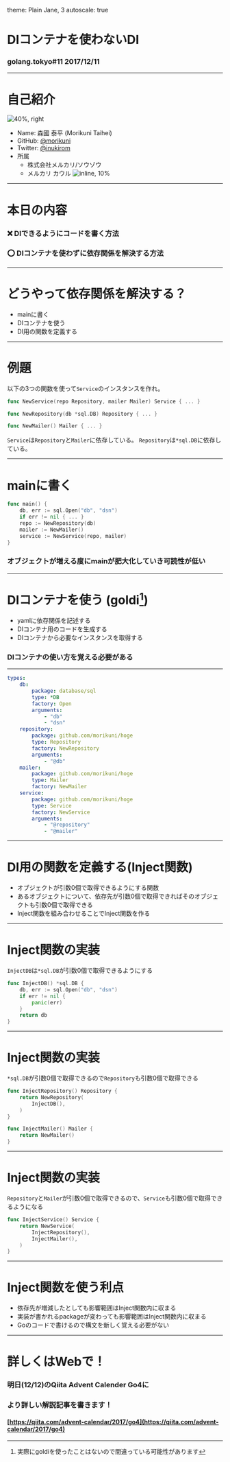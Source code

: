 theme: Plain Jane, 3
autoscale: true

# DIコンテナを使わないDI
### golang.tokyo#11 2017/12/11

---

# 自己紹介

![40%, right](morikuni.jpg)

- Name: 森國 泰平 (Morikuni Taihei)
- GitHub: [@morikuni](https://github.com/morikuni)
- Twitter: [@inukirom](https://twitter.com/inukirom)
- 所属
    - 株式会社メルカリ/ソウゾウ
    - メルカリ カウル
![inline, 10%](kauru_icon.png)

---

# 本日の内容

### ❌️ DIできるようにコードを書く方法
### ⭕️ DIコンテナを使わずに依存関係を解決する方法

---

# どうやって依存関係を解決する？

- mainに書く
- DIコンテナを使う
- DI用の関数を定義する

---

# 例題

以下の3つの関数を使って`Service`のインスタンスを作れ。

```go
func NewService(repo Repository, mailer Mailer) Service { ... }

func NewRepository(db *sql.DB) Repository { ... }

func NewMailer() Mailer { ... }
```

`Service`は`Repository`と`Mailer`に依存している。
`Repository`は`*sql.DB`に依存している。

---

# mainに書く


```go
func main() {
    db, err := sql.Open("db", "dsn")
    if err != nil { ... }
    repo := NewRepository(db)
    mailer := NewMailer()
    service := NewService(repo, mailer)
}
```

### オブジェクトが増える度にmainが肥大化していき可読性が低い

---

# DIコンテナを使う (goldi[^*1])

- yamlに依存関係を記述する
- DIコンテナ用のコードを生成する
- DIコンテナから必要なインスタンスを取得する

[^*1]: 実際にgoldiを使ったことはないので間違っている可能性があります

### DIコンテナの使い方を覚える必要がある

---

```yaml
types:
    db:
        package: database/sql
        type: *DB
        factory: Open
        arguments:
            - "db"
            - "dsn"
    repository:
        package: github.com/morikuni/hoge
        type: Repository
        factory: NewRepository
        arguments:
            - "@db"
    mailer:
        package: github.com/morikuni/hoge
        type: Mailer
        factory: NewMailer
    service:
        package: github.com/morikuni/hoge
        type: Service
        factory: NewService
        arguments:
            - "@repository"
            - "@mailer"
```

---

# DI用の関数を定義する(Inject関数)

- オブジェクトが引数0個で取得できるようにする関数
- あるオブジェクトについて、依存先が引数0個で取得できればそのオブジェクトも引数0個で取得できる
- Inject関数を組み合わせることでInject関数を作る

---

# Inject関数の実装

`InjectDB`は`*sql.DB`が引数0個で取得できるようにする

```go
func InjectDB() *sql.DB {
    db, err := sql.Open("db", "dsn")
    if err != nil {
        panic(err)
    }
    return db
}
```

---

# Inject関数の実装

`*sql.DB`が引数0個で取得できるので`Repository`も引数0個で取得できる

```go
func InjectRepository() Repository {
    return NewRepository(
        InjectDB(),
    )
}

func InjectMailer() Mailer {
    return NewMailer()
}
```

---

# Inject関数の実装

`Repository`と`Mailer`が引数0個で取得できるので、`Service`も引数0個で取得できるようになる

```go
func InjectService() Service {
    return NewService(
        InjectRepository(),
        InjectMailer(),
    )
}
```

---

# Inject関数を使う利点

- 依存先が増減したとしても影響範囲はInject関数内に収まる
- 実装が書かれるpackageが変わっても影響範囲はInject関数内に収まる
- Goのコードで書けるので構文を新しく覚える必要がない

---

# 詳しくはWebで！

### 明日(12/12)のQiita Advent Calender Go4に
### より詳しい解説記事を書きます！

#### [https://qiita.com/advent-calendar/2017/go4](https://qiita.com/advent-calendar/2017/go4)

